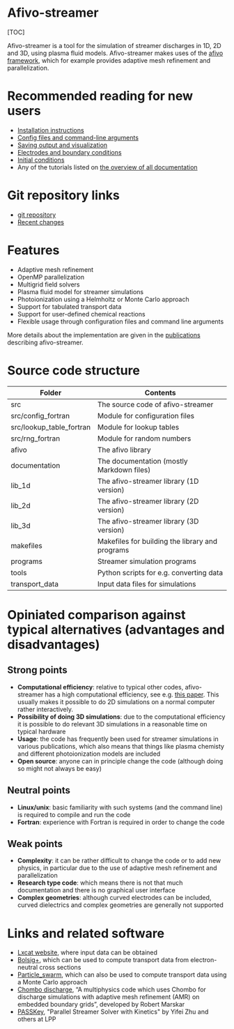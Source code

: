 # Afivo-streamer

[TOC]

Afivo-streamer is a tool for the simulation of streamer discharges in 1D, 2D and 3D,
using plasma fluid models. Afivo-streamer makes uses of the [afivo
framework](https://github.com/MD-CWI/afivo), which for example provides
adaptive mesh refinement and parallelization.

# Recommended reading for new users

* [Installation instructions](documentation/installation.md)
* [Config files and command-line arguments](documentation/simulation_options.md)
* [Saving output and visualization](documentation/output_and_visualization.md)
* [Electrodes and boundary conditions](documentation/electrodes_bc.md)
* [Initial conditions](documentation/initial_conditions.md)
* Any of the tutorials listed on <a href="pages.html">the overview of all documentation</a>

# Git repository links

* [git repository](https://github.com/MD-CWI/afivo-streamer)
* [Recent changes](https://github.com/MD-CWI/afivo-streamer/activity)

# Features

* Adaptive mesh refinement
* OpenMP parallelization
* Multigrid field solvers
* Plasma fluid model for streamer simulations
* Photoionization using a Helmholtz or Monte Carlo approach
* Support for tabulated transport data
* Support for user-defined chemical reactions
* Flexible usage through configuration files and command line arguments

More details about the implementation are given in the [publications](documentation/publications.md) describing afivo-streamer.

# Source code structure

Folder | Contents
---|---
src | The source code of afivo-streamer
src/config_fortran | Module for configuration files
src/lookup_table_fortran | Module for lookup tables
src/rng_fortran | Module for random numbers
afivo | The afivo library
documentation | The documentation (mostly Markdown files)
lib_1d | The afivo-streamer library (1D version)
lib_2d | The afivo-streamer library (2D version)
lib_3d | The afivo-streamer library (3D version)
makefiles | Makefiles for building the library and programs
programs | Streamer simulation programs
tools | Python scripts for e.g. converting data
transport_data | Input data files for simulations

# Opiniated comparison against typical alternatives (advantages and disadvantages)

## Strong points

* **Computational efficiency**: relative to typical other codes, afivo-streamer has a high computational efficiency, see e.g. [this paper](https://doi.org/10.1088/1361-6595/aad768). This usually makes it possible to do 2D simulations on a normal computer rather interactively.
* **Possibility of doing 3D simulations**: due to the computational efficiency it is possible to do relevant 3D simulations in a reasonable time on typical hardware
* **Usage**: the code has frequently been used for streamer simulations in various publications, which also means that things like plasma chemisty and different photoionization models are included
* **Open source**: anyone can in principle change the code (although doing so might not always be easy)

## Neutral points

* **Linux/unix**: basic familiarity with such systems (and the command line) is required to compile and run the code
* **Fortran**: experience with Fortran is required in order to change the code

## Weak points

* **Complexity**: it can be rather difficult to change the code or to add new physics, in particular due to the use of adaptive mesh refinement and parallelization
* **Research type code**: which means there is not that much documentation and there is no graphical user interface
* **Complex geometries**: although curved electrodes can be included, curved dielectrics and complex geometries are generally not supported

# Links and related software

* [Lxcat website](https://lxcat.net), where input data can be obtained
* [Bolsig+](http://www.bolsig.laplace.univ-tlse.fr/), which can be used to compute transport data from electron-neutral cross sections
* [Particle_swarm](https://github.com/MD-CWI/particle_swarm), which can also be used to compute transport data using a Monte Carlo approach
* [Chombo discharge](https://github.com/chombo-discharge/chombo-discharge), “A multiphysics code which uses Chombo for discharge simulations with adaptive mesh refinement (AMR) on embedded boundary grids”, developed by Robert Marskar
* [PASSKey](http://www.plasma-tech.net/parser/passkey/), "Parallel Streamer Solver with Kinetics" by Yifei Zhu and others at LPP
